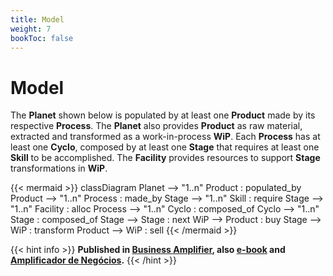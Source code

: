 ```yaml
---
title: Model
weight: 7
bookToc: false
---
```

# Model

The **Planet** shown below is populated by at least one **Product** made by its respective **Process**. The **Planet** also provides **Product** as raw material, extracted and transformed as a work-in-process **WiP**. Each **Process** has at least one **Cyclo**, composed by at least one **Stage** that requires at least one **Skill** to be accomplished. The **Facility** provides resources to support **Stage** transformations in **WiP**. 

{{< mermaid >}}
classDiagram
    Planet --> "1..n" Product : populated_by
    Product --> "1..n" Process : made_by
    Stage --> "1..n" Skill : require
    Stage --> "1..n" Facility : alloc
    Process --> "1..n" Cyclo : composed_of
    Cyclo --> "1..n" Stage : composed_of
    Stage --> Stage : next
    WiP --> Product : buy
    Stage --> WiP : transform
    Product --> WiP : sell
{{< /mermaid >}}

{{< hint info >}}
**Published in [Business Amplifier](https://www.amazon.com/Business-Amplifier-M-Sc-Motta-Lopes/dp/B083XGK14Q), also [e-book](https://www.amazon.com/Business-Amplifier-Jose-Motta-Lopes-ebook-dp-B086L6V6QY/dp/B086L6V6QY/) and [Amplificador de Negócios](https://www.amazon.com/M-Sc-Jose-Motta-Lopes/dp/8592301009).**
{{< /hint >}}
